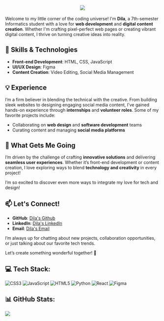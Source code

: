 <h1 align="center">
    <img src="https://readme-typing-svg.herokuapp.com/?font=Righteous&size=27&center=true&vCenter=true&width=500&height=70&duration=4000&lines=Hi!+I'm+Dila+🌷+✨;" />
</h1>

Welcome to my little corner of the coding universe! I'm **Dila**, a 7th-semester Informatics student with a love for **web development** and **digital content creation**. Whether I'm crafting pixel-perfect web pages or creating vibrant digital content, I thrive on turning creative ideas into reality.

## 🔧 Skills & Technologies
- **Front-end Development**: HTML, CSS, JavaScript
- **UI/UX Design**: Figma
- **Content Creation**: Video Editing, Social Media Management

## 💡 Experience
I’m a firm believer in blending the technical with the creative. From building sleek websites to designing engaging social media content, I've gained hands-on experience through **internships** and **volunteer roles**. Some of my favorite projects include:
- Collaborating on **web design** and **software development** teams
- Curating content and managing **social media platforms**

## 🚀 What Gets Me Going
I’m driven by the challenge of crafting **innovative solutions** and delivering **seamless user experiences**. Whether it’s front-end development or content creation, I love exploring ways to blend **technology and creativity** in every project!

I’m so excited to discover even more ways to integrate my love for tech and design!

## 📫 Let's Connect!
- **GitHub**: [Dila's Github](codedreamerD)
- **LinkedIn**: [Dila's LinkedIn](https://www.linkedin.com/in/fadhilaanr)
- **Email**: [Dila's Email](mailto:fadhilahnurrahmayanti@gmail.com)

I’m always up for chatting about new projects, collaboration opportunities, or just talking about our favorite tech trends.

Let’s create something wonderful together! 💫

## 💻 Tech Stack:
![CSS3](https://img.shields.io/badge/css3-%231572B6.svg?style=for-the-badge&logo=css3&logoColor=white) ![JavaScript](https://img.shields.io/badge/javascript-%23323330.svg?style=for-the-badge&logo=javascript&logoColor=%23F7DF1E) ![HTML5](https://img.shields.io/badge/html5-%23E34F26.svg?style=for-the-badge&logo=html5&logoColor=white) ![Python](https://img.shields.io/badge/python-3670A0?style=for-the-badge&logo=python&logoColor=ffdd54) ![React](https://img.shields.io/badge/react-%2320232a.svg?style=for-the-badge&logo=react&logoColor=%2361DAFB) ![Figma](https://img.shields.io/badge/figma-%23F24E1E.svg?style=for-the-badge&logo=figma&logoColor=white)

## 📊 GitHub Stats:
![](https://github-readme-stats.vercel.app/api?username=codedreamerD&show_icons=true&theme=radical)
